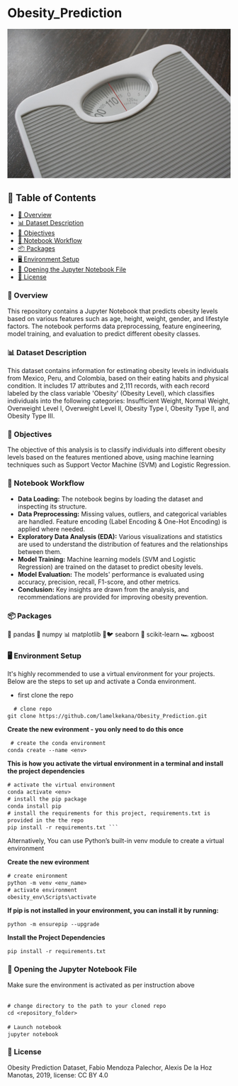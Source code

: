 # Obesity_Prediction

![Image](https://github.com/lamelkekana/Obesity_Prediction/raw/main/scale_image.jpg)

## 📌 Table of Contents
- [📌 Overview](#-overview)
- [📊 Dataset Description](#-Dataset-Description)
- [🎯 Objectives](#-Objectives)
- [🔄 Notebook Workflow](#-Notebook-Workflow)
- [📦 Packages](#-Packages)
- [🖥️ Environment Setup](#-Environment-Setup)
- [📂 Opening the Jupyter Notebook File](#-Opening-the-Jupyter-Notebook-File)
- [📝 License](#-License)


### 📌 Overview

This repository contains a Jupyter Notebook that predicts obesity levels based on various features such as age, height, weight, gender, and lifestyle factors. The notebook performs data preprocessing, feature engineering, model training, and evaluation to predict different obesity classes.

### 📊 Dataset Description

This dataset contains information for estimating obesity levels in individuals from Mexico, Peru, and Colombia, based on their eating habits and physical condition. It includes 17 attributes and 2,111 records, with each record labeled by the class variable 'Obesity' (Obesity Level), which classifies individuals into the following categories: Insufficient Weight, Normal Weight, Overweight Level I, Overweight Level II, Obesity Type I, Obesity Type II, and Obesity Type III.

### 🎯 Objectives

The objective of this analysis is to classify individuals into different obesity levels based on the features mentioned above, using machine learning techniques such as Support Vector Machine (SVM) and Logistic Regression.

### 🔄 Notebook Workflow
- __Data Loading:__ The notebook begins by loading the dataset and inspecting its structure.
- __Data Preprocessing:__ Missing values, outliers, and categorical variables are handled. Feature encoding (Label Encoding & One-Hot Encoding) is applied where needed.
- __Exploratory Data Analysis (EDA):__ Various visualizations and statistics are used to understand the distribution of features and the relationships between them.
- __Model Training:__ Machine learning models (SVM and Logistic Regression) are trained on the dataset to predict obesity levels.
- __Model Evaluation:__ The models' performance is evaluated using accuracy, precision, recall, F1-score, and other metrics.
- __Conclusion:__ Key insights are drawn from the analysis, and recommendations are provided for improving obesity prevention.

### 📦 Packages 

🐼  pandas
🔢 numpy
📊 matplotlib
🌊🐦 seaborn
🧠 scikit-learn
🏎️ xgboost

### 🖥️ Environment Setup
It's highly recommended to use a virtual environment for your projects. Below are the steps to set up and activate a Conda environment.

- first clone the repo
```
  # clone repo
git clone https://github.com/lamelkekana/Obesity_Prediction.git
```

**Create the new evironment - you only need to do this once**

```
 # create the conda environment
conda create --name <env>
```

**This is how you activate the virtual environment in a terminal and install the project dependencies**

```
# activate the virtual environment
conda activate <env>
# install the pip package
conda install pip
# install the requirements for this project, requirements.txt is provided in the the repo
pip install -r requirements.txt ```
```

Alternatively, You can use Python’s built-in venv module to create a virtual environment

**Create the new evironment**

```
# create enironment
python -m venv <env_name>
# activate environment
obesity_env\Scripts\activate

```
**If pip is not installed in your environment, you can install it by running:**

```
python -m ensurepip --upgrade
```
**Install the Project Dependencies**
```
pip install -r requirements.txt

```

### 📂 Opening the Jupyter Notebook File

Make sure the environment is activated as per instruction above

```

# change directory to the path to your cloned repo
cd <repository_folder>

# Launch notebook
jupyter notebook

```

### 📝 License

Obesity Prediction Dataset, Fabio Mendoza Palechor, Alexis De la Hoz Manotas, 2019, license: CC BY 4.0
